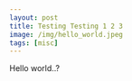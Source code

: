 ```yaml
---
layout: post
title: Testing Testing 1 2 3
image: /img/hello_world.jpeg
tags: [misc]
---
```



Hello world..?
